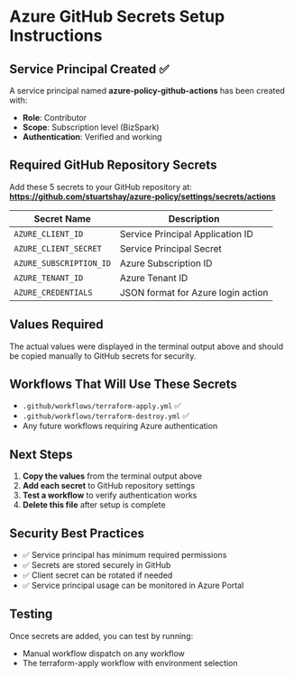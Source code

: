 # Azure GitHub Secrets Setup Instructions

## Service Principal Created ✅

A service principal named **azure-policy-github-actions** has been created with:
- **Role**: Contributor 
- **Scope**: Subscription level (BizSpark)
- **Authentication**: Verified and working

## Required GitHub Repository Secrets

Add these 5 secrets to your GitHub repository at:
**https://github.com/stuartshay/azure-policy/settings/secrets/actions**

| Secret Name | Description |
|-------------|-------------|
| `AZURE_CLIENT_ID` | Service Principal Application ID |
| `AZURE_CLIENT_SECRET` | Service Principal Secret |
| `AZURE_SUBSCRIPTION_ID` | Azure Subscription ID |
| `AZURE_TENANT_ID` | Azure Tenant ID |
| `AZURE_CREDENTIALS` | JSON format for Azure login action |

## Values Required

The actual values were displayed in the terminal output above and should be copied manually to GitHub secrets for security.

## Workflows That Will Use These Secrets

- `.github/workflows/terraform-apply.yml` ✅
- `.github/workflows/terraform-destroy.yml` ✅
- Any future workflows requiring Azure authentication

## Next Steps

1. **Copy the values** from the terminal output above
2. **Add each secret** to GitHub repository settings
3. **Test a workflow** to verify authentication works
4. **Delete this file** after setup is complete

## Security Best Practices

- ✅ Service principal has minimum required permissions
- ✅ Secrets are stored securely in GitHub
- ✅ Client secret can be rotated if needed
- ✅ Service principal usage can be monitored in Azure Portal

## Testing

Once secrets are added, you can test by running:
- Manual workflow dispatch on any workflow
- The terraform-apply workflow with environment selection
